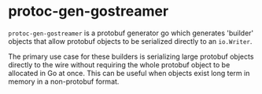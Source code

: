 # protoc-gen-gostreamer

`protoc-gen-gostreamer` is a protobuf generator go which generates 'builder' objects that allow protobuf objects to be serialized directly to an `io.Writer`.

The primary use case for these builders is serializing large protobuf objects directly to the wire without requiring the whole protobuf object to be allocated in Go at once. This can be useful when objects exist long term in memory in a non-protobuf format.

